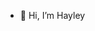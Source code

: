 - 👋 Hi, I’m Hayley

<!---
hayleyallison/hayleyallison is a ✨ special ✨ repository because its `README.md` (this file) appears on your GitHub profile.
You can click the Preview link to take a look at your changes.
--->
